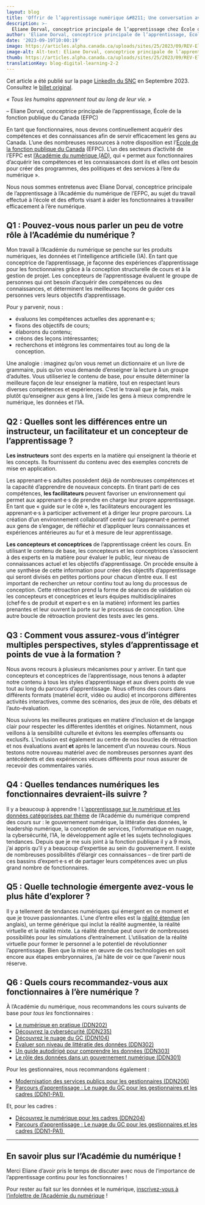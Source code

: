 ```yaml
---
layout: blog
title: 'Offrir de l’apprentissage numérique &#8211; Une conversation avec Eliane Dorval'
description: >-
  Eliane Dorval, conceptrice principale de l’apprentissage chez École de la fonction publique du Canada (EFPC) partage ses réflexions sur la façon d’aider les fonctionnaires à travailler efficacement à l’ère numérique.
author: 'Eliane Dorval, conceptrice principale de l’apprentissage, École de la fonction publique du Canada (EFPC'
date: '2023-09-19T10:00:19'
image: https://articles.alpha.canada.ca/uploads/sites/25/2023/09/REV-Eliane_Dorval_Blog_Post_FR-1.png
image-alt: Alt-text: Eliane Dorval, conceptrice principale de l’apprentissage, École de la fonction publique du Canada (EFPC)
thumb: https://articles.alpha.canada.ca/uploads/sites/25/2023/09/REV-Eliane_Dorval_Blog_Post_FR-1.png
translationKey: blog-digital-learning-2-2
---
```


<p>Cet article a été publié sur la page <a href="https://www.linkedin.com/company/cds-snc/posts/?feedView=all&amp;viewAsMember=true">LinkedIn du SNC</a> en Septembre 2023. Consultez le <a href="https://www.linkedin.com/feed/update/urn:li:activity:7109890961681354752">billet original</a>.</p>



<p><em>« Tous les humains apprennent tout au long de leur vie. »</em></p>



<p>&#8211; Eliane Dorval, conceptrice principale de l’apprentissage, École de la fonction publique du Canada (EFPC)</p>



<p>En tant que fonctionnaires, nous devons continuellement acquérir des compétences et des connaissances afin de servir efficacement les gens au Canada. L’une des nombreuses ressources à notre disposition est l’<a href="https://www.csps-efpc.gc.ca/index-fra.aspx" target="_blank" rel="noreferrer noopener">École de la fonction publique du Canada</a> (EFPC). L’un des secteurs d’activité de l’EFPC est <a href="https://www.csps-efpc.gc.ca/about_us/business_lines/digitalacademy-fra.aspx" target="_blank" rel="noreferrer noopener">l’Académie du numérique (AD)</a>, qui «&nbsp;permet aux fonctionnaires d&#8217;acquérir les compétences et les connaissances dont ils et elles ont besoin pour créer des programmes, des politiques et des services à l&#8217;ère du numérique&nbsp;».</p>



<p>Nous nous sommes entretenus avec Eliane Dorval, conceptrice principale de l’apprentissage à l’Académie du numérique de l’EFPC, au sujet du travail effectué à l’école et des efforts visant à aider les fonctionnaires à travailler efficacement à l’ère numérique.&nbsp;</p>



<h2 class="wp-block-heading" id="h-q1-nbsp-pouvez-vous-nous-parler-un-peu-de-votre-role-a-l-academie-du-numerique-nbsp"><strong>Q1&nbsp;: Pouvez-vous nous parler un peu de votre rôle à l’Académie du numérique ?&nbsp;</strong></h2>



<p>Mon travail à l’Académie du numérique se penche sur les produits numériques, les données et l’intelligence artificielle (IA). En tant que conceptrice de l’apprentissage, je façonne des expériences d’apprentissage pour les fonctionnaires grâce à la conception structurelle de cours et à la gestion de projet. Les concepteurs de l’apprentissage évaluent le groupe de personnes qui ont besoin d’acquérir des compétences ou des connaissances, et déterminent les meilleures façons de guider ces personnes vers leurs objectifs d’apprentissage.&nbsp;</p>



<p>Pour y parvenir, nous&nbsp;:</p>



<ul>
<li>évaluons les compétences actuelles des apprenant·e·s;</li>



<li>fixons des objectifs de cours;</li>



<li>élaborons du contenu;</li>



<li>créons des leçons intéressantes;&nbsp;</li>



<li>recherchons et intégrons les commentaires tout au long de la conception.</li>
</ul>



<p>Une analogie : imaginez qu’on vous remet un dictionnaire et un livre de grammaire, puis qu’on vous demande d’enseigner la lecture à un groupe d’adultes. Vous utiliseriez le contenu de base, pour ensuite déterminer la meilleure façon de leur enseigner la matière, tout en respectant leurs diverses compétences et expériences. C’est le travail que je fais, mais plutôt qu’enseigner aux gens à lire, j’aide les gens à mieux comprendre le numérique, les données et l’IA.&nbsp;</p>



<h2 class="wp-block-heading" id="h-q2-nbsp-quelles-sont-les-differences-entre-un-instructeur-un-facilitateur-et-un-concepteur-de-l-apprentissage"><strong>Q2&nbsp;: Quelles sont les différences entre un instructeur, un facilitateur et un concepteur de l’apprentissage ?</strong></h2>



<p><strong>Les instructeurs</strong> sont des experts en la matière qui enseignent la théorie et les concepts. Ils fournissent du contenu avec des exemples concrets de mise en application.</p>



<p>Les apprenant·e·s adultes possèdent déjà de nombreuses compétences et la capacité d’apprendre de nouveaux concepts. En tirant parti de ces compétences, <strong>les facilitateurs </strong>peuvent favoriser un environnement qui permet aux apprenant·e·s de prendre en charge leur propre apprentissage. En tant que « guide sur le côté », les facilitateurs encouragent les apprenant·e·s à participer activement et à diriger leur propre parcours. La création d’un environnement collaboratif centré sur l’apprenant·e permet aux gens de s’engager, de réfléchir et d’appliquer leurs connaissances et expériences antérieures au fur et à mesure de leur apprentissage.</p>



<p><strong>Les concepteurs et conceptrices</strong> de l’apprentissage créent les cours. En utilisant le contenu de base, les concepteurs et les conceptrices s’associent à des experts en la matière pour évaluer le public, leur niveau de connaissances actuel et les objectifs d’apprentissage. On procède ensuite à une synthèse de cette information pour créer des objectifs d’apprentissage qui seront divisés en petites portions pour chacun d’entre eux. Il est important de rechercher un retour continu tout au long du processus de conception. Cette rétroaction prend la forme de séances de validation où les concepteurs et conceptrices et leurs équipes multidisciplinaires (chef·fe·s de produit et expert·e·s en la matière) informent les parties prenantes et leur ouvrent la porte sur le processus de conception. Une autre boucle de rétroaction provient des tests avec les gens.&nbsp;</p>



<h2 class="wp-block-heading" id="h-q3-comment-vous-assurez-vous-d-integrer-multiples-perspectives-styles-d-apprentissage-et-points-de-vue-a-la-formation"><strong>Q3 : Comment vous assurez-vous d’intégrer multiples perspectives, styles d’apprentissage et points de vue à la formation ?</strong></h2>



<p>Nous avons recours à plusieurs mécanismes pour y arriver. En tant que concepteurs et conceptrices de l’apprentissage, nous tenons à adapter notre contenu à tous les styles d’apprentissage et aux divers points de vue tout au long du parcours d’apprentissage. Nous offrons des cours dans différents formats (matériel écrit, vidéo ou audio) et incorporons différentes activités interactives, comme des scénarios, des jeux de rôle, des débats et l’auto-évaluation.&nbsp;</p>



<p>Nous suivons les meilleures pratiques en matière d’inclusion et de langage clair pour respecter les différentes identités et origines. Notamment, nous veillons à la sensibilité culturelle et évitons les exemples offensants ou exclusifs. L’inclusion est également au centre de nos boucles de rétroaction et nos évaluations avant<strong> et</strong> après le lancement d’un nouveau cours. Nous testons notre nouveau matériel avec de nombreuses personnes ayant des antécédents et des expériences vécues différents pour nous assurer de recevoir des commentaires variés.&nbsp;</p>



<h2 class="wp-block-heading" id="h-q4-nbsp-quelles-tendances-numeriques-les-fonctionnaires-devraient-ils-suivre"><strong>Q4&nbsp;: Quelles tendances numériques les fonctionnaires devraient-ils suivre ?</strong></h2>



<p>Il y a beaucoup à apprendre ! L’<a href="https://www.csps-efpc.gc.ca/digital-data/index-fra.aspx" target="_blank" rel="noreferrer noopener">apprentissage sur le numérique et les données catégorisées par thème</a> de l’Académie du numérique comprend des cours sur&nbsp;: le gouvernement numérique, la littératie des données, le leadership numérique, la conception de services, l’informatique en nuage, la cybersécurité, l’IA, le développement agile et les sujets technologiques tendances. Depuis que je me suis joint à la fonction publique il y a 9 mois, j’ai appris qu’il y a beaucoup d’expertise au sein du gouvernement. Il existe de nombreuses possibilités d’élargir ces connaissances &#8211; de tirer parti de ces bassins d’expert·e·s et de partager leurs compétences avec un plus grand nombre de fonctionnaires.&nbsp;</p>



<h2 class="wp-block-heading" id="h-q5-nbsp-quelle-technologie-emergente-avez-vous-le-plus-hate-d-explorer"><strong>Q5&nbsp;: Quelle technologie émergente avez-vous le plus hâte d’explorer ?</strong></h2>



<p>Il y a tellement de tendances numériques qui émergent en ce moment et que je trouve passionnantes. L’une d’entre elles est la <a href="https://contensis.uwaterloo.ca/sites/open/resources/CEL-ORR/toc/modules/extended-reality.aspx" target="_blank" rel="noreferrer noopener">réalité étendue</a> (en anglais), un terme générique qui inclut la réalité augmentée, la réalité virtuelle et la réalité mixte. La réalité étendue peut ouvrir de nombreuses possibilités pour les simulations d’entraînement. L’utilisation de la réalité virtuelle pour former le personnel a le potentiel de révolutionner l’apprentissage. Bien que la mise en œuvre de ces technologies en soit encore aux étapes embryonnaires, j’ai hâte de voir ce que l’avenir nous réserve.</p>



<h2 class="wp-block-heading" id="h-q6-nbsp-quels-cours-recommandez-vous-aux-fonctionnaires-a-l-ere-numerique"><strong>Q6&nbsp;: Quels cours recommandez-vous aux fonctionnaires à l’ère numérique ?</strong></h2>



<p>À l’Académie du numérique, nous recommandons les cours suivants de base pour <em>tous les</em> fonctionnaires :&nbsp;</p>



<ul>
<li><a href="https://catalogue.csps-efpc.gc.ca/product?catalog=DDN202&amp;cm_locale=fr" target="_blank" rel="noreferrer noopener">Le numérique en pratique (DDN202)</a></li>



<li><a href="https://catalogue.csps-efpc.gc.ca/product?catalog=DDN235&amp;cm_locale=fr" target="_blank" rel="noreferrer noopener">Découvrez la cybersécurité (DDN235)</a></li>



<li><a href="https://catalogue.csps-efpc.gc.ca/product?catalog=DDN104&amp;cm_locale=fr" target="_blank" rel="noreferrer noopener">Découvrez le nuage du GC (DDN104)</a></li>



<li><a href="https://catalogue.csps-efpc.gc.ca/product?catalog=DDN302&amp;cm_locale=fr" target="_blank" rel="noreferrer noopener">Évaluer son niveau de littératie des données (DDN302)</a></li>



<li><a href="https://catalogue.csps-efpc.gc.ca/product?catalog=DDN303&amp;cm_locale=fr" target="_blank" rel="noreferrer noopener">Un guide autodirigé pour comprendre les données (DDN303)</a></li>



<li><a href="https://catalogue.csps-efpc.gc.ca/product?catalog=DDN301&amp;cm_locale=fr" target="_blank" rel="noreferrer noopener">Le rôle des données dans un gouvernement numérique (DDN301)</a></li>
</ul>



<p>Pour les gestionnaires, nous recommandons également&nbsp;:</p>



<ul>
<li><a href="https://catalogue.csps-efpc.gc.ca/product?catalog=DDN206&amp;cm_locale=fr" target="_blank" rel="noreferrer noopener">Modernisation des services publics pour les gestionnaires (DDN206)</a></li>



<li><a href="https://catalogue.csps-efpc.gc.ca/product?catalog=DDN1-PA1&amp;cm_locale=fr" target="_blank" rel="noreferrer noopener">Parcours d’apprentissage : Le nuage du GC pour les gestionnaires et les cadres (DDN1-PA1)&nbsp;</a></li>
</ul>



<p>Et, pour les cadres :</p>



<ul>
<li><a href="https://catalogue.csps-efpc.gc.ca/product?catalog=DDN204&amp;cm_locale=fr" target="_blank" rel="noreferrer noopener">Découvrez le numérique pour les cadres (DDN204)</a></li>



<li><a href="https://catalogue.csps-efpc.gc.ca/product?catalog=DDN1-PA1&amp;cm_locale=fr" target="_blank" rel="noreferrer noopener">Parcours d’apprentissage : Le nuage du GC pour les gestionnaires et les cadres (DDN1-PA1)&nbsp;</a></li>
</ul>



<hr class="wp-block-separator has-alpha-channel-opacity" />



<h2 class="wp-block-heading">En savoir plus sur l’Académie du numérique !</h2>



<p>Merci Eliane d’avoir pris le temps de discuter avec nous de l’importance de l’apprentissage continu pour les fonctionnaires !</p>



<p>Pour rester au fait sur les données et le numérique, <a href="https://www.csps-efpc.gc.ca/digital-academy/da-newsletter-subscribe-fra.aspx" target="_blank" rel="noreferrer noopener">inscrivez-vous à l’infolettre de l’Académie du numérique</a> !&nbsp;<br></p>

